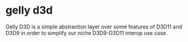 # gelly d3d

Gelly D3D is a simple abstraction layer over some features of D3D11 and D3D9 in order to simplify our niche D3D9-D3D11
interop use case.
